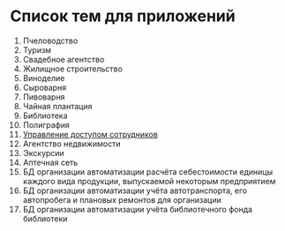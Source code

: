# Список тем для приложений

1. Пчеловодство
2. Туризм
3. Свадебное агентство
4. Жилищное строительство
5. Виноделие
6. Сыроварня
7. Пивоварня
8. Чайная плантация
9. Библиотека
10. Полиграфия
11. [Управление доступом сотрудников](Lab15.md)
12. Агентство недвижимости
13. Экскурсии
14. Аптечная сеть
15. БД организации автоматизации расчёта себестоимости единицы каждого вида продукции, выпускаемой некоторым предприятием
16. БД организации автоматизации учёта автотранспорта, его автопробега и плановых ремонтов для организации
17. БД организации автоматизации учёта библиотечного фонда библиотеки
